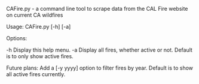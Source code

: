 CAFire.py - a command line tool to scrape data from the CAL Fire website on current CA wildfires

Usage: CAFire.py [-h] [-a]

Options:

-h      Display this help menu.
-a      Display all fires, whether active or not. Default is to only show active fires.

Future plans: Add a [-y yyyy] option to filter fires by year. Default is to show all active fires currently.
